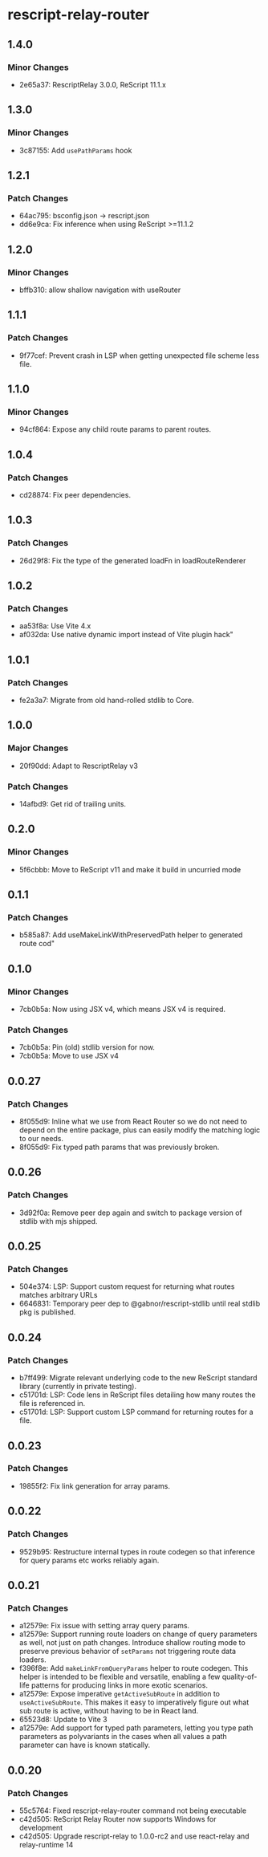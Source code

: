 # rescript-relay-router

## 1.4.0

### Minor Changes

- 2e65a37: RescriptRelay 3.0.0, ReScript 11.1.x

## 1.3.0

### Minor Changes

- 3c87155: Add `usePathParams` hook

## 1.2.1

### Patch Changes

- 64ac795: bsconfig.json -> rescript.json
- dd6e9ca: Fix inference when using ReScript >=11.1.2

## 1.2.0

### Minor Changes

- bffb310: allow shallow navigation with useRouter

## 1.1.1

### Patch Changes

- 9f77cef: Prevent crash in LSP when getting unexpected file scheme less file.

## 1.1.0

### Minor Changes

- 94cf864: Expose any child route params to parent routes.

## 1.0.4

### Patch Changes

- cd28874: Fix peer dependencies.

## 1.0.3

### Patch Changes

- 26d29f8: Fix the type of the generated loadFn in loadRouteRenderer

## 1.0.2

### Patch Changes

- aa53f8a: Use Vite 4.x
- af032da: Use native dynamic import instead of Vite plugin hack"

## 1.0.1

### Patch Changes

- fe2a3a7: Migrate from old hand-rolled stdlib to Core.

## 1.0.0

### Major Changes

- 20f90dd: Adapt to RescriptRelay v3

### Patch Changes

- 14afbd9: Get rid of trailing units.

## 0.2.0

### Minor Changes

- 5f6cbbb: Move to ReScript v11 and make it build in uncurried mode

## 0.1.1

### Patch Changes

- b585a87: Add useMakeLinkWithPreservedPath helper to generated route cod"

## 0.1.0

### Minor Changes

- 7cb0b5a: Now using JSX v4, which means JSX v4 is required.

### Patch Changes

- 7cb0b5a: Pin (old) stdlib version for now.
- 7cb0b5a: Move to use JSX v4

## 0.0.27

### Patch Changes

- 8f055d9: Inline what we use from React Router so we do not need to depend on the entire package, plus can easily modify the matching logic to our needs.
- 8f055d9: Fix typed path params that was previously broken.

## 0.0.26

### Patch Changes

- 3d92f0a: Remove peer dep again and switch to package version of stdlib with mjs shipped.

## 0.0.25

### Patch Changes

- 504e374: LSP: Support custom request for returning what routes matches arbitrary URLs
- 6646831: Temporary peer dep to @gabnor/rescript-stdlib until real stdlib pkg is published.

## 0.0.24

### Patch Changes

- b7ff499: Migrate relevant underlying code to the new ReScript standard library (currently in private testing).
- c51701d: LSP: Code lens in ReScript files detailing how many routes the file is referenced in.
- c51701d: LSP: Support custom LSP command for returning routes for a file.

## 0.0.23

### Patch Changes

- 19855f2: Fix link generation for array params.

## 0.0.22

### Patch Changes

- 9529b95: Restructure internal types in route codegen so that inference for query params etc works reliably again.

## 0.0.21

### Patch Changes

- a12579e: Fix issue with setting array query params.
- a12579e: Support running route loaders on change of query parameters as well, not just on path changes. Introduce shallow routing mode to preserve previous behavior of `setParams` not triggering route data loaders.
- f396f8e: Add `makeLinkFromQueryParams` helper to route codegen. This helper is intended to be flexible and versatile, enabling a few quality-of-life patterns for producing links in more exotic scenarios.
- a12579e: Expose imperative `getActiveSubRoute` in addition to `useActiveSubRoute`. This makes it easy to imperatively figure out what sub route is active, without having to be in React land.
- 65523d8: Update to Vite 3
- a12579e: Add support for typed path parameters, letting you type path parameters as polyvariants in the cases when all values a path parameter can have is known statically.

## 0.0.20

### Patch Changes

- 55c5764: Fixed rescript-relay-router command not being executable
- c42d505: ReScript Relay Router now supports Windows for development
- c42d505: Upgrade rescript-relay to 1.0.0-rc2 and use react-relay and relay-runtime 14
